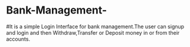 # Bank-Management-
#It is a simple Login Interface for bank management.The user can signup and login and then Withdraw,Transfer or Deposit money in or from their accounts.
